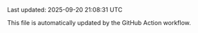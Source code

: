 Last updated: 2025-09-20 21:08:31 UTC

This file is automatically updated by the GitHub Action workflow.
